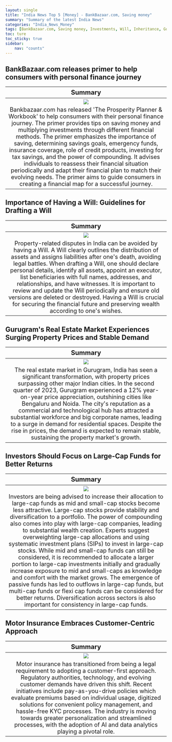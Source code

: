 ```yaml
---
layout: single
title: "India News Top 5 [Money] - BankBazaar.com, Saving money"
summary: "Summary of the latest India News"
categories: "India_News_Money"
tags: [BankBazaar.com, Saving money, Investments, Will, Inheritance, Gurugram, Estate, Large-cap funds, Motor insurance]
toc: ture
toc_sticky: true
sidebar:
    nav: "counts"
---
```


<style>
table th:first-of-type {
    width: 100%;
    font-size: 20px;
}
table td:nth-of-type(1) {
    width: 100%;
    font-size: 18px;
}
</style>

## BankBazaar.com releases primer to help consumers with personal finance journey

Summary | 
:---:|
![](/assets/images/2023-11-14-India_News_Money_231114_1-1.webp) |
Bankbazaar.com has released 'The Prosperity Planner & Workbook' to help consumers with their personal finance journey. The primer provides tips on saving money and multiplying investments through different financial methods. The primer emphasizes the importance of saving, determining savings goals, emergency funds, insurance coverage, role of credit products, investing for tax savings, and the power of compounding. It advises individuals to reassess their financial situation periodically and adapt their financial plan to match their evolving needs. The primer aims to guide consumers in creating a financial map for a successful journey. |

## Importance of Having a Will: Guidelines for Drafting a Will

Summary | 
:---:|
![](/assets/images/2023-11-14-India_News_Money_231114_1-2.webp) |
Property-related disputes in India can be avoided by having a Will. A Will clearly outlines the distribution of assets and assigns liabilities after one's death, avoiding legal battles. When drafting a Will, one should declare personal details, identify all assets, appoint an executor, list beneficiaries with full names, addresses, and relationships, and have witnesses. It is important to review and update the Will periodically and ensure old versions are deleted or destroyed. Having a Will is crucial for securing the financial future and preserving wealth according to one's wishes. |

## Gurugram's Real Estate Market Experiences Surging Property Prices and Stable Demand

Summary | 
:---:|
![](/assets/images/2023-11-14-India_News_Money_231114_1-3.webp) |
The real estate market in Gurugram, India has seen a significant transformation, with property prices surpassing other major Indian cities. In the second quarter of 2023, Gurugram experienced a 12% year-on-year price appreciation, outshining cities like Bengaluru and Noida. The city's reputation as a commercial and technological hub has attracted a substantial workforce and big corporate names, leading to a surge in demand for residential spaces. Despite the rise in prices, the demand is expected to remain stable, sustaining the property market's growth. |

## Investors Should Focus on Large-Cap Funds for Better Returns

Summary | 
:---:|
![](/assets/images/2023-11-14-India_News_Money_231114_1-4.webp) |
Investors are being advised to increase their allocation to large-cap funds as mid and small-cap stocks become less attractive. Large-cap stocks provide stability and diversification to a portfolio. The power of compounding also comes into play with large-cap companies, leading to substantial wealth creation. Experts suggest overweighting large-cap allocations and using systematic investment plans (SIPs) to invest in large-cap stocks. While mid and small-cap funds can still be considered, it is recommended to allocate a larger portion to large-cap investments initially and gradually increase exposure to mid and small-caps as knowledge and comfort with the market grows. The emergence of passive funds has led to outflows in large-cap funds, but multi-cap funds or flexi cap funds can be considered for better returns. Diversification across sectors is also important for consistency in large-cap funds. |

## Motor Insurance Embraces Customer-Centric Approach

Summary | 
:---:|
![](/assets/images/2023-11-14-India_News_Money_231114_1-5.webp) |
Motor insurance has transitioned from being a legal requirement to adopting a customer-first approach. Regulatory authorities, technology, and evolving customer demands have driven this shift. Recent initiatives include pay-as-you-drive policies which evaluate premiums based on individual usage, digitized solutions for convenient policy management, and hassle-free KYC processes. The industry is moving towards greater personalization and streamlined processes, with the adoption of AI and data analytics playing a pivotal role. |